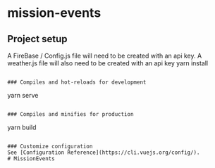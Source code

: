 # mission-events

## Project setup
A FireBase / Config.js file will need to be created with an api key.
A weather.js file will also need to be created with an api key
yarn install
```

### Compiles and hot-reloads for development
```
yarn serve
```

### Compiles and minifies for production
```
yarn build
```

### Customize configuration
See [Configuration Reference](https://cli.vuejs.org/config/).
# MissionEvents
